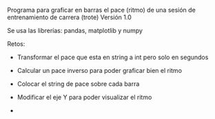 Programa para graficar en barras el pace (ritmo) de una sesión de entrenamiento de carrera (trote) 
Versión 1.0

Se usa las librerías: pandas, matplotlib y numpy

Retos:
- Transformar el pace que esta en string a int pero solo en segundos
- Calcular un pace inverso para poder graficar bien el ritmo
- Colocar el string de pace sobre cada barra
- Modificar el eje Y para poder visualizar el ritmo

- 
